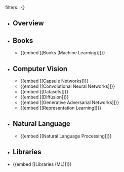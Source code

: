filters:: {}

- ## Overview
- ## Books
	- {{embed [[Books (Machine Learning)]]}}
- ## Computer Vision
	- {{embed [[Capsule Networks]]}}
	- {{embed [[Convolutional Neural Networks]]}}
	- {{embed [[Datasets]]}}
	- {{embed [[Diffusion]]}}
	- {{embed [[Generative Adversarial Networks]]}}
	- {{embed [[Representation Learning]]}}
- ## Natural Language
	- {{embed [[Natural Language Processing]]}}
- ## Libraries
- {{embed [[Libraries (ML)]]}}